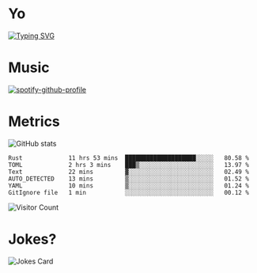 # Yo

[![Typing SVG](https://readme-typing-svg.herokuapp.com?center=true&lines=Hel++l+o+wo+o+++r+l+++++++++d;Rust;Substrate;Dust;Guts)](https://git.io/typing-svg)

# Music

[![spotify-github-profile](https://spotify-github-profile.vercel.app/api/view?uid=na5blcw6x0jzl3k1m6uxyyk3y&cover_image=true&theme=default&bar_color=276524&bar_color_cover=true)](https://github.com/kittinan/spotify-github-profile)

# Metrics

![GitHub stats](https://github-readme-stats.vercel.app/api?username=AwesomeIbex&count_private=true&show_icons=true&theme=cobalt)

<!--START_SECTION:waka-->

```text
Rust             11 hrs 53 mins  ████████████████████░░░░░   80.58 %
TOML             2 hrs 3 mins    ███▒░░░░░░░░░░░░░░░░░░░░░   13.97 %
Text             22 mins         ▓░░░░░░░░░░░░░░░░░░░░░░░░   02.49 %
AUTO_DETECTED    13 mins         ▒░░░░░░░░░░░░░░░░░░░░░░░░   01.52 %
YAML             10 mins         ▒░░░░░░░░░░░░░░░░░░░░░░░░   01.24 %
GitIgnore file   1 min           ░░░░░░░░░░░░░░░░░░░░░░░░░   00.12 %
```

<!--END_SECTION:waka-->

![Visitor Count](https://profile-counter.glitch.me/AwesomeIbex/count.svg)

# Jokes?

![Jokes Card](https://readme-jokes.vercel.app/api)

